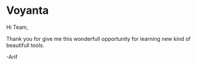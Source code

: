 # Voyanta
Hi Team,

Thank you for give me this wonderfull opportunity for learning new kind of beautifull tools.

-Arif
